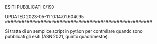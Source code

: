 ESITI PUBBLICATI 0/190 

UPDATED 2023-05-11 10:14:01.604095
######################################################

Si tratta di un semplice script in python per controllare quando sono pubblicati gli esiti (ASN 2021, quinto quadrimestre).


